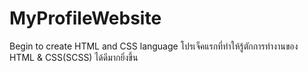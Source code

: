 # MyProfileWebsite
Begin to create HTML and CSS language
โปรเจ็คแรกที่ทำให้รู้ตักการทำงานของ HTML & CSS(SCSS) ได้ดีมากยิ่งขึ้น
